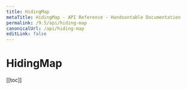 ```yaml
---
title: HidingMap
metaTitle: HidingMap - API Reference - Handsontable Documentation
permalink: /9.5/api/hiding-map
canonicalUrl: /api/hiding-map
editLink: false
---
```


# HidingMap

[[toc]]
